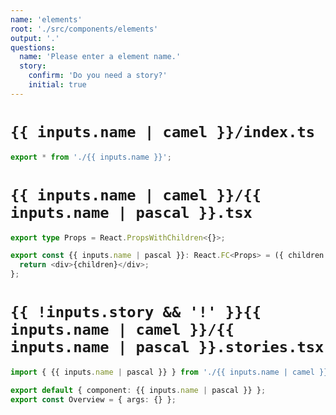 ```yaml
---
name: 'elements'
root: './src/components/elements'
output: '.'
questions:
  name: 'Please enter a element name.'
  story:
    confirm: 'Do you need a story?'
    initial: true
---
```


# `{{ inputs.name | camel }}/index.ts`

```typescript
export * from './{{ inputs.name }}';
```

# `{{ inputs.name | camel }}/{{ inputs.name | pascal }}.tsx`

```typescript
export type Props = React.PropsWithChildren<{}>;

export const {{ inputs.name | pascal }}: React.FC<Props> = ({ children }) => {
  return <div>{children}</div>;
};
```

# `{{ !inputs.story && '!' }}{{ inputs.name | camel }}/{{ inputs.name | pascal }}.stories.tsx`

```typescript
import { {{ inputs.name | pascal }} } from './{{ inputs.name | camel }}';

export default { component: {{ inputs.name | pascal }} };
export const Overview = { args: {} };
```